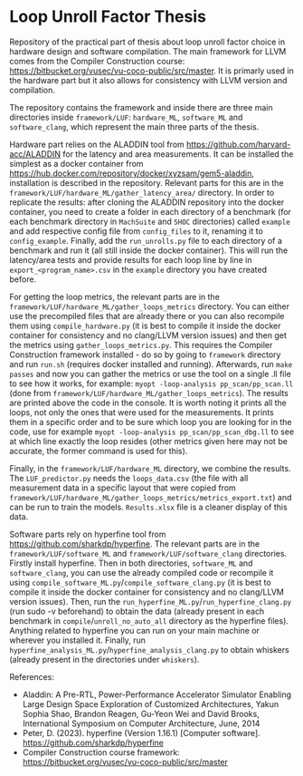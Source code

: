 # Loop Unroll Factor Thesis
Repository of the practical part of thesis about loop unroll factor choice in hardware design and software compilation. The main framework for LLVM comes from the Compiler Construction course: https://bitbucket.org/vusec/vu-coco-public/src/master. It is primarly used in the hardware part but it also allows for consistency with LLVM version and compilation.

The repository contains the framework and inside there are three main directories inside `framework/LUF`: `hardware_ML`, `software_ML` and `software_clang`, which represent the main three parts of the thesis. 


Hardware part relies on the ALADDIN tool from https://github.com/harvard-acc/ALADDIN for the latency and area measurements. It can be installed the simplest as a docker container from https://hub.docker.com/repository/docker/xyzsam/gem5-aladdin, installation is described in the repository. Relevant parts for this are in the `framework/LUF/hardware_ML/gather_latency_area/` directory. In order to replicate the results: after cloning the ALADDIN repository into the docker container, you need to create a folder in each directory of a benchmark (for each benchmark directory in `MachSuite` and `SHOC` directories) called `example` and add respective config file from `config_files` to it, renaming it to `config_example`. Finally, add the `run_unrolls.py` file to each directory of a benchmark and run it (all still inside the docker container). This will run the latency/area tests and provide results for each loop line by line in `export_<program_name>.csv` in the `example` directory you have created before.


For getting the loop metrics, the relevant parts are in the `framework/LUF/hardware_ML/gather_loops_metrics` directory. You can either use the precompiled files that are already there or you can also recompile them using `compile_hardware.py` (it is best to compile it inside the docker container for consistency and no clang/LLVM version issues) and then get the metrics using `gather_loops_metrics.py`. This requires the Compiler Construction framework installed - do so by going to `framework` directory and run `run.sh` (requires docker installed and running). Afterwards, run `make passes` and now you can gather the metrics or use the tool on a single .ll file to see how it works, for example: `myopt -loop-analysis pp_scan/pp_scan.ll` (done from `framework/LUF/hardware_ML/gather_loops_metrics`). The results are printed above the code in the console. It is worth noting it prints all the loops, not only the ones that were used for the measurements. It prints them in a specific order and to be sure which loop you are looking for in the code, use for example `myopt -loop-analysis pp_scan/pp_scan_dbg.ll` to see at which line exactly the loop resides (other metrics given here may not be accurate, the former command is used for this).


Finally, in the `framework/LUF/hardware_ML` directory, we combine the results. The `LUF_predictor.py` needs the `loops_data.csv` (the file with all measurement data in a specific layout that were copied from `framework/LUF/hardware_ML/gather_loops_metrics/metrics_export.txt`) and can be run to train the models. `Results.xlsx` file is a cleaner display of this data.


Software parts rely on hyperfine tool from https://github.com/sharkdp/hyperfine. The relevant parts are in the `framework/LUF/software_ML` and `framework/LUF/software_clang` directories. Firstly install hyperfine. Then in both directories, `software_ML` and `software_clang`, you can use the already compiled code or recompile it using `compile_software_ML.py`/`compile_software_clang.py` (it is best to compile it inside the docker container for consistency and no clang/LLVM version issues). Then, run the `run_hyperfine_ML.py`/`run_hyperfine_clang.py` (run sudo -v beforehand) to obtain the data (already present in each benchmark in `compile`/`unroll_no_auto_all` directory as the hyperfine files). Anything related to hyperfine you can run on your main machine or wherever you installed it. Finally, run `hyperfine_analysis_ML.py`/`hyperfine_analysis_clang.py` to obtain whiskers (already present in the directories under `whiskers`). 


References: 
- Aladdin: A Pre-RTL, Power-Performance Accelerator Simulator Enabling Large Design Space Exploration of Customized Architectures, Yakun Sophia Shao, Brandon Reagen, Gu-Yeon Wei and David Brooks, International Symposium on Computer Architecture, June, 2014
- Peter, D. (2023). hyperfine (Version 1.16.1) [Computer software]. https://github.com/sharkdp/hyperfine
- Compiler Construction course framework: https://bitbucket.org/vusec/vu-coco-public/src/master

